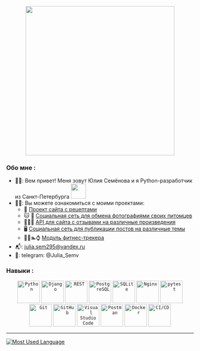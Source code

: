 <div id="header" align="center">
  <img src="https://media.giphy.com/media/hpXdHPfFI5wTABdDx9/giphy.gif" width="400"/>
</div>

### Обо мне :

- 🙋‍♀️: Вем привет! Меня зовут Юлия Семёнова и я Python-разработчик из Санкт-Петербурга <img src="https://media.giphy.com/media/WUlplcMpOCEmTGBtBW/giphy.gif" width="40">
- 👩‍💻: Вы можете ознакомиться с моими проектами:
  * 🍝 [Проект сайта с рецептами](https://github.com/JuliSem/foodgram-project-react)
  * 🐱 🐾 [Социальная сеть для обмена фотографиями своих питомцев](https://github.com/JuliSem/kittygram_final)
  * 🎥📖🎵 [API для сайта с отзывами на различные произведения](https://github.com/JuliSem/api_yamdb)
  * 🖥️ [Социальная сеть для публикации постов на различные темы](https://github.com/JuliSem/hw05_final)
  * 🏃‍♀️🏊⌚ [Модуль фитнес-трекера](https://github.com/JuliSem/fitness_tracker)
- 📬: julia.sem295@yandex.ru
- 📧: telegram: @Julia_Semv

### Навыки :

<div align="center">
	<code><img width="60" src="https://user-images.githubusercontent.com/25181517/183423507-c056a6f9-1ba8-4312-a350-19bcbc5a8697.png" alt="Python" title="Python"/></code>
	<code><img width="60" src="https://github.com/marwin1991/profile-technology-icons/assets/62091613/9bf5650b-e534-4eae-8a26-8379d076f3b4" alt="Django" title="Django"/></code>
	<code><img width="60" src="https://user-images.githubusercontent.com/25181517/192107858-fe19f043-c502-4009-8c47-476fc89718ad.png" alt="REST" title="REST"/></code>
	<code><img width="60" src="https://user-images.githubusercontent.com/25181517/117208740-bfb78400-adf5-11eb-97bb-09072b6bedfc.png" alt="PostgreSQL" title="PostgreSQL"/></code>
	<code><img width="60" src="https://github.com/marwin1991/profile-technology-icons/assets/136815194/82df4543-236b-4e45-9604-5434e3faab17" alt="SQLite" title="SQLite"/></code>
	<code><img width="60" src="https://user-images.githubusercontent.com/25181517/183345125-9a7cd2e6-6ad6-436f-8490-44c903bef84c.png" alt="Nginx" title="Nginx"/></code>
	<code><img width="60" src="https://user-images.githubusercontent.com/25181517/184117132-9e89a93b-65fb-47c3-91e7-7d0f99e7c066.png" alt="pytest" title="pytest"/></code>
	<code><img width="60" src="https://user-images.githubusercontent.com/25181517/192108372-f71d70ac-7ae6-4c0d-8395-51d8870c2ef0.png" alt="Git" title="Git"/></code>
	<code><img width="60" src="https://user-images.githubusercontent.com/25181517/192108374-8da61ba1-99ec-41d7-80b8-fb2f7c0a4948.png" alt="GitHub" title="GitHub"/></code>
	<code><img width="60" src="https://user-images.githubusercontent.com/25181517/192108891-d86b6220-e232-423a-bf5f-90903e6887c3.png" alt="Visual Studio Code" title="Visual Studio Code"/></code>
	<code><img width="60" src="https://user-images.githubusercontent.com/25181517/192109061-e138ca71-337c-4019-8d42-4792fdaa7128.png" alt="Postman" title="Postman"/></code>
	<code><img width="60" src="https://user-images.githubusercontent.com/25181517/117207330-263ba280-adf4-11eb-9b97-0ac5b40bc3be.png" alt="Docker" title="Docker"/></code>
	<code><img width="60" src="https://user-images.githubusercontent.com/25181517/183868728-b2e11072-00a5-47e2-8a4e-4ebbb2b8c554.png" alt="CI/CD" title="CI/CD"/></code>
</div>

---

[![Most Used Language](https://github-readme-stats.vercel.app/api/top-langs/?username=julisem&layout=compact)](https://github.com/anuraghazra/github-readme-stats)
